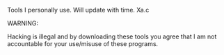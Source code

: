 Tools I personally use. Will update with time. Xa.c



WARNING:

Hacking is illegal and by downloading these tools you agree that I am not accountable for your use/misuse of these programs.


